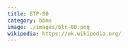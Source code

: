 ```yaml
---
title: БТР-80
category: bbms
image: ./images/btr-80.png
wikipedia: https://uk.wikipedia.org/
---
```

